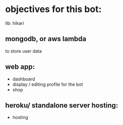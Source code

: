 # objectives for this bot:

lib: 
hikari

## mongodb, or aws lambda 
to store user data

## web app:
- dashboard
- display / editing profile for the bot
- shop
 
## heroku/ standalone server hosting:
- hosting

